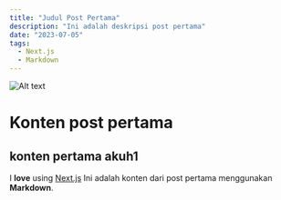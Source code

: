 ```yaml
---
title: "Judul Post Pertama"
description: "Ini adalah deskripsi post pertama"
date: "2023-07-05"
tags:
  - Next.js
  - Markdown
---
```


![Alt text](/barang.jpg "title")

# Konten post pertama

## konten pertama akuh1

I **love** using [Next.js](https://nextjs.org/)
Ini adalah konten dari post pertama menggunakan **Markdown**.
